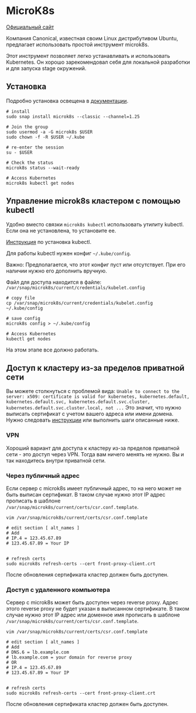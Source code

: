 # MicroK8s

[Официальный сайт](https://microk8s.io/)

Компания Canonical, известная своим Linux дистрибутивом Ubuntu, предлагает использовать простой инструмент microk8s.

Этот инструмент позволяет легко устанавливать и использовать Kubernetes.
Он хорошо зарекомендовал себя для локальной разработки и для запуска stage окружений.

## Установка 
Подробно установка освещена в [документации](https://microk8s.io/docs/getting-started).

```shell
# install
sudo snap install microk8s --classic --channel=1.25

# Join the group
sudo usermod -a -G microk8s $USER
sudo chown -f -R $USER ~/.kube

# re-enter the session
su - $USER

# Check the status
microk8s status --wait-ready

# Access Kubernetes
microk8s kubectl get nodes
```

## Управление microk8s кластером с помощью kubectl
Удобно вместо связки `microk8s kubectl` использовать утилиту kubectl. Если она не установлена, то установите ее.

[Инструкция](../../11-commands/00-kubectl-install.md) по установка kubectl.

Для работы kubectl нужен конфиг `~/.kube/config`.

Важно:
Предполагается, что этот конфиг пуст или отсутствует. При его наличии нужно его дополнить вручную. 

Файл для доступа находится в файле: `/var/snap/microk8s/current/credentials/kubelet.config` 
```shell
# copy file
cp /var/snap/microk8s/current/credentials/kubelet.config ~/.kube/config

# save config
microk8s config > ~/.kube/config

# Access Kubernetes
kubectl get nodes
```

На этом этапе все должно работать.

## Доступ к кластеру из-за пределов приватной сети
Вы можете столкнуться с проблемой вида:
`Unable to connect to the server: x509: certificate is valid for kubernetes, kubernetes.default, kubernetes.default.svc, kubernetes.default.svc.cluster, kubernetes.default.svc.cluster.local, not ...`
Это значит, что нужно выписать сертификат с учетом вашего адреса или имени домена.
Нужно следовать [инструкции](https://microk8s.io/docs/services-and-ports#heading--auth) или выполнить шаги описанные ниже.

### VPN
Хороший вариант для доступа к кластеру из-за пределов приватной сети - это доступ через VPN.
Тогда вам ничего менять не нужно. Вы и так находитесь внутри приватной сети.

### Через публичный адрес
Если сервер с microk8s имеет публичный адрес, то на него может не быть выписан сертификат.
В таком случае нужно этот IP адрес прописать в шаблоне `/var/snap/microk8s/current/certs/csr.conf.template`.

```shell
vim /var/snap/microk8s/current/certs/csr.conf.template

# edit section [ alt_names ]
# Add
# IP.4 = 123.45.67.89
# 123.45.67.89 = Your IP


# refresh certs
sudo microk8s refresh-certs --cert front-proxy-client.crt
```

После обновления сертификата кластер должен быть доступен.


### Доступ с удаленного компьютера
Сервер с microk8s может быть доступен через reverse proxy.
Адрес этого reverse proxy не будет указан в выписанном сертификате.
В таком случае нужно этот IP адрес или доменное имя прописать в шаблоне `/var/snap/microk8s/current/certs/csr.conf.template`.

```shell
vim /var/snap/microk8s/current/certs/csr.conf.template

# edit section [ alt_names ]
# Add
# DNS.6 = lb.example.com
# lb.example.com = your domain for reverse proxy
# OR
# IP.4 = 123.45.67.89
# 123.45.67.89 = Your IP


# refresh certs
sudo microk8s refresh-certs --cert front-proxy-client.crt
```

После обновления сертификата кластер должен быть доступен.
